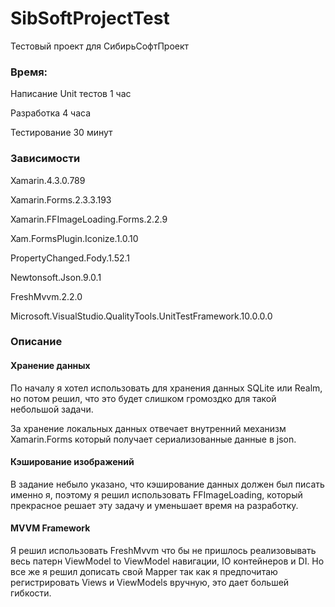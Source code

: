 # SibSoftProjectTest
Тестовый проект для СибирьСофтПроект

### Время:
Написание Unit тестов 1 час

Разработка 4 часа

Тестирование 30 минут

### Зависимости
Xamarin.4.3.0.789

Xamarin.Forms.2.3.3.193

Xamarin.FFImageLoading.Forms.2.2.9

Xam.FormsPlugin.Iconize.1.0.10

PropertyChanged.Fody.1.52.1

Newtonsoft.Json.9.0.1

FreshMvvm.2.2.0

Microsoft.VisualStudio.QualityTools.UnitTestFramework.10.0.0.0

### Описание

#### Хранение данных
По началу я хотел использовать для хранения данных SQLite или Realm, но потом решил, 
что это будет слишком громоздко для такой небольшой задачи. 

За хранение локальных данных отвечает внутренний механизм Xamarin.Forms который получает сериализованные данные в json.

#### Кэширование изображений
В задание небыло указано, что кэширование данных должен был писать именно я, поэтому я решил использовать FFImageLoading,
который прекрасное решает эту задачу и уменьшает время на разработку.

#### MVVM Framework 
Я решил использовать FreshMvvm что бы не пришлось реализовывать весь патерн ViewModel to ViewModel навигации, IO контейнеров и DI. 
Но все же я решил дописать свой Mapper так как я предпочитаю регистрировать Views и ViewModels вручную, это дает большей гибкости.
